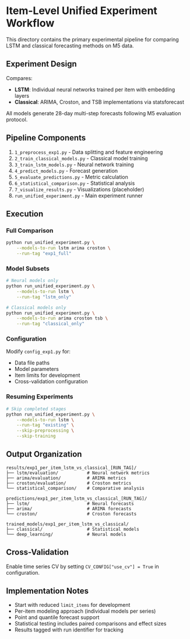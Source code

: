 # Item-Level Unified Experiment Workflow

This directory contains the primary experimental pipeline for comparing LSTM and classical forecasting methods on M5 data.

## Experiment Design

Compares:
- **LSTM**: Individual neural networks trained per item with embedding layers
- **Classical**: ARIMA, Croston, and TSB implementations via statsforecast

All models generate 28-day multi-step forecasts following M5 evaluation protocol.

## Pipeline Components

1. `1_preprocess_exp1.py` - Data splitting and feature engineering
2. `2_train_classical_models.py` - Classical model training
3. `3_train_lstm_models.py` - Neural network training
4. `4_predict_models.py` - Forecast generation
5. `5_evaluate_predictions.py` - Metric calculation
6. `6_statistical_comparison.py` - Statistical analysis
7. `7_visualize_results.py` - Visualizations (placeholder)
8. `run_unified_experiment.py` - Main experiment runner

## Execution

### Full Comparison
```bash
python run_unified_experiment.py \
    --models-to-run lstm arima croston \
    --run-tag "exp1_full"
```

### Model Subsets
```bash
# Neural models only
python run_unified_experiment.py \
    --models-to-run lstm \
    --run-tag "lstm_only"

# Classical models only
python run_unified_experiment.py \
    --models-to-run arima croston tsb \
    --run-tag "classical_only"
```

### Configuration

Modify `config_exp1.py` for:
- Data file paths
- Model parameters
- Item limits for development
- Cross-validation configuration

### Resuming Experiments
```bash
# Skip completed stages
python run_unified_experiment.py \
    --models-to-run lstm \
    --run-tag "existing" \
    --skip-preprocessing \
    --skip-training
```

## Output Organization

```
results/exp1_per_item_lstm_vs_classical_[RUN_TAG]/
├── lstm/evaluation/           # Neural network metrics
├── arima/evaluation/          # ARIMA metrics
├── croston/evaluation/        # Croston metrics
└── statistical_comparison/    # Comparative analysis

predictions/exp1_per_item_lstm_vs_classical_[RUN_TAG]/
├── lstm/                      # Neural forecasts
├── arima/                     # ARIMA forecasts
└── croston/                   # Croston forecasts

trained_models/exp1_per_item_lstm_vs_classical/
├── classical/                 # Statistical models
└── deep_learning/             # Neural models
```

## Cross-Validation

Enable time series CV by setting `CV_CONFIG["use_cv"] = True` in configuration.

## Implementation Notes

- Start with reduced `limit_items` for development
- Per-item modeling approach (individual models per series)
- Point and quantile forecast support
- Statistical testing includes paired comparisons and effect sizes
- Results tagged with run identifier for tracking